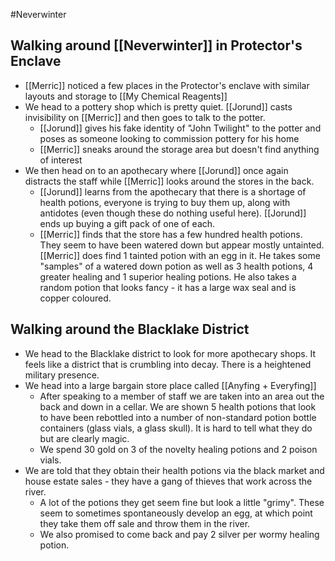 #Neverwinter 
## Walking around [[Neverwinter]] in Protector's Enclave
- [[Merric]] noticed a few places in the Protector's enclave with similar layouts and storage to [[My Chemical Reagents]]
- We head to a pottery shop which is pretty quiet. [[Jorund]] casts invisibility on [[Merric]] and then goes to talk to the potter.
	- [[Jorund]] gives his fake identity of "John Twilight" to the potter and poses as someone looking to commission pottery for his home
	- [[Merric]] sneaks around the storage area but doesn't find anything of interest
- We then head on to an apothecary where [[Jorund]] once again distracts the staff while [[Merric]] looks around the stores in the back.
	- [[Jorund]] learns from the apothecary that there is a shortage of health potions, everyone is trying to buy them up, along with antidotes (even though these do nothing useful here). [[Jorund]] ends up buying a gift pack of one of each.
	- [[Merric]] finds that the store has a few hundred health potions. They seem to have been watered down but appear mostly untainted. [[Merric]] does find 1 tainted potion with an egg in it. He takes some "samples" of a watered down potion as well as 3 health potions, 4 greater healing and 1 superior healing potions. He also takes a random potion that looks fancy - it has a large wax seal and is copper coloured.
## Walking around the Blacklake District
- We head to the Blacklake district to look for more apothecary shops. It feels like a district that is crumbling into decay. There is a heightened military presence.
- We head into a large bargain store place called [[Anyfing + Everyfing]]
	- After speaking to a member of staff we are taken into an area out the back and down in a cellar. We are shown 5 health potions that look to have been rebottled into a number of non-standard potion bottle containers (glass vials, a glass skull). It is hard to tell what they do but are clearly magic.
	- We spend 30 gold on 3 of the novelty healing potions and 2 poison vials.
- We are told that they obtain their health potions via the black market  and house estate sales - they have a gang of thieves that work across the river.
	- A lot of the potions they get seem fine but look a little "grimy". These seem to sometimes spontaneously develop an egg, at which point they take them off sale and throw them in the river.
	- We also promised to come back and pay 2 silver per wormy healing potion.